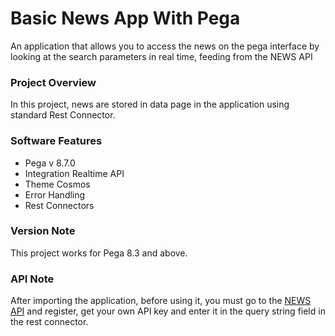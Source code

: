 # Basic News App With Pega

An application that allows you to access the news on the pega interface by looking at the search parameters in real time, feeding from the NEWS API

<h3> Project Overview </h3>
<p>In this project, news are stored in data page in the application using standard Rest Connector.</p>
<h3> Software Features </h3>
<ul>
        <li>Pega v 8.7.0</li>
        <li>Integration Realtime API</li>
        <li>Theme Cosmos</li>
        <li>Error Handling</li>
        <li>Rest Connectors</li>
</ul>

<h3> Version Note </h3>
<p> This project works for Pega 8.3 and above. </p>

<h3> API Note </h3>
<p>After importing the application, before using it, you must go to the <a href="https://newsapi.org/">NEWS API</a> and register, get your own API key and enter it in the query string field in the rest connector.</p>

